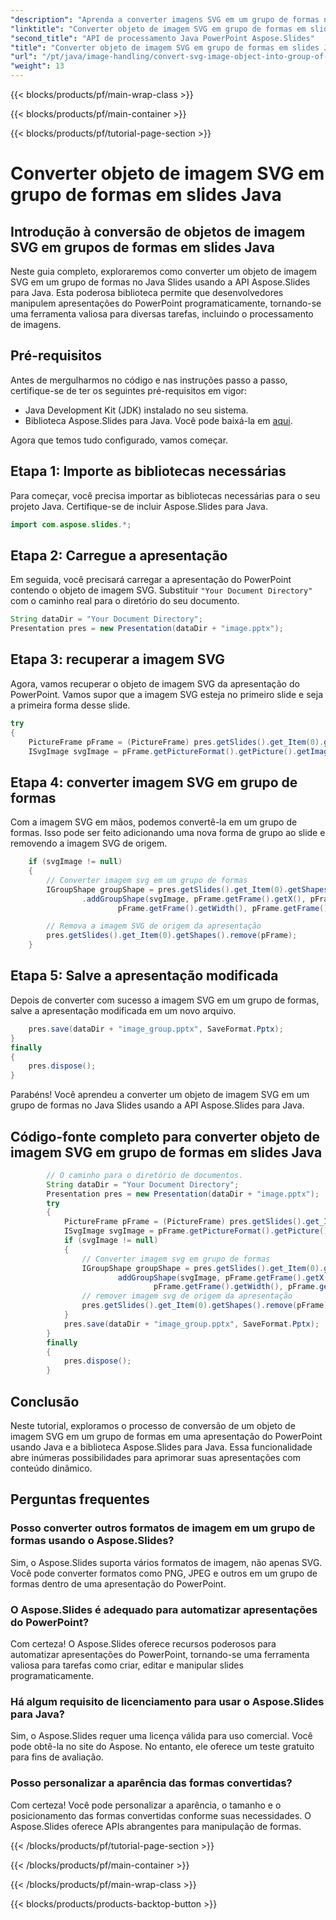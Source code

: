 ```yaml
---
"description": "Aprenda a converter imagens SVG em um grupo de formas no Java Slides usando o Aspose.Slides para Java. Guia passo a passo com exemplos de código."
"linktitle": "Converter objeto de imagem SVG em grupo de formas em slides Java"
"second_title": "API de processamento Java PowerPoint Aspose.Slides"
"title": "Converter objeto de imagem SVG em grupo de formas em slides Java"
"url": "/pt/java/image-handling/convert-svg-image-object-into-group-of-shapes-in-java-slides/"
"weight": 13
---
```


{{< blocks/products/pf/main-wrap-class >}}

{{< blocks/products/pf/main-container >}}

{{< blocks/products/pf/tutorial-page-section >}}

# Converter objeto de imagem SVG em grupo de formas em slides Java


## Introdução à conversão de objetos de imagem SVG em grupos de formas em slides Java

Neste guia completo, exploraremos como converter um objeto de imagem SVG em um grupo de formas no Java Slides usando a API Aspose.Slides para Java. Esta poderosa biblioteca permite que desenvolvedores manipulem apresentações do PowerPoint programaticamente, tornando-se uma ferramenta valiosa para diversas tarefas, incluindo o processamento de imagens.

## Pré-requisitos

Antes de mergulharmos no código e nas instruções passo a passo, certifique-se de ter os seguintes pré-requisitos em vigor:

- Java Development Kit (JDK) instalado no seu sistema.
- Biblioteca Aspose.Slides para Java. Você pode baixá-la em [aqui](https://releases.aspose.com/slides/java/).

Agora que temos tudo configurado, vamos começar.

## Etapa 1: Importe as bibliotecas necessárias

Para começar, você precisa importar as bibliotecas necessárias para o seu projeto Java. Certifique-se de incluir Aspose.Slides para Java.

```java
import com.aspose.slides.*;
```

## Etapa 2: Carregue a apresentação

Em seguida, você precisará carregar a apresentação do PowerPoint contendo o objeto de imagem SVG. Substituir `"Your Document Directory"` com o caminho real para o diretório do seu documento.

```java
String dataDir = "Your Document Directory";
Presentation pres = new Presentation(dataDir + "image.pptx");
```

## Etapa 3: recuperar a imagem SVG

Agora, vamos recuperar o objeto de imagem SVG da apresentação do PowerPoint. Vamos supor que a imagem SVG esteja no primeiro slide e seja a primeira forma desse slide.

```java
try
{
    PictureFrame pFrame = (PictureFrame) pres.getSlides().get_Item(0).getShapes().get_Item(0);
    ISvgImage svgImage = pFrame.getPictureFormat().getPicture().getImage().getSvgImage();
```

## Etapa 4: converter imagem SVG em grupo de formas

Com a imagem SVG em mãos, podemos convertê-la em um grupo de formas. Isso pode ser feito adicionando uma nova forma de grupo ao slide e removendo a imagem SVG de origem.

```java
    if (svgImage != null)
    {
        // Converter imagem svg em um grupo de formas
        IGroupShape groupShape = pres.getSlides().get_Item(0).getShapes()
                .addGroupShape(svgImage, pFrame.getFrame().getX(), pFrame.getFrame().getY(),
                        pFrame.getFrame().getWidth(), pFrame.getFrame().getHeight());

        // Remova a imagem SVG de origem da apresentação
        pres.getSlides().get_Item(0).getShapes().remove(pFrame);
    }
```

## Etapa 5: Salve a apresentação modificada

Depois de converter com sucesso a imagem SVG em um grupo de formas, salve a apresentação modificada em um novo arquivo.

```java
    pres.save(dataDir + "image_group.pptx", SaveFormat.Pptx);
}
finally
{
    pres.dispose();
}
```

Parabéns! Você aprendeu a converter um objeto de imagem SVG em um grupo de formas no Java Slides usando a API Aspose.Slides para Java.

## Código-fonte completo para converter objeto de imagem SVG em grupo de formas em slides Java

```java
        // O caminho para o diretório de documentos.
        String dataDir = "Your Document Directory";
        Presentation pres = new Presentation(dataDir + "image.pptx");
        try
        {
            PictureFrame pFrame = (PictureFrame) pres.getSlides().get_Item(0).getShapes().get_Item(0);
            ISvgImage svgImage = pFrame.getPictureFormat().getPicture().getImage().getSvgImage();
            if (svgImage != null)
            {
                // Converter imagem svg em grupo de formas
                IGroupShape groupShape = pres.getSlides().get_Item(0).getShapes().
                        addGroupShape(svgImage, pFrame.getFrame().getX(), pFrame.getFrame().getY(),
                                pFrame.getFrame().getWidth(), pFrame.getFrame().getHeight());
                // remover imagem svg de origem da apresentação
                pres.getSlides().get_Item(0).getShapes().remove(pFrame);
            }
            pres.save(dataDir + "image_group.pptx", SaveFormat.Pptx);
        }
        finally
        {
            pres.dispose();
        }
```

## Conclusão

Neste tutorial, exploramos o processo de conversão de um objeto de imagem SVG em um grupo de formas em uma apresentação do PowerPoint usando Java e a biblioteca Aspose.Slides para Java. Essa funcionalidade abre inúmeras possibilidades para aprimorar suas apresentações com conteúdo dinâmico.

## Perguntas frequentes

### Posso converter outros formatos de imagem em um grupo de formas usando o Aspose.Slides?

Sim, o Aspose.Slides suporta vários formatos de imagem, não apenas SVG. Você pode converter formatos como PNG, JPEG e outros em um grupo de formas dentro de uma apresentação do PowerPoint.

### O Aspose.Slides é adequado para automatizar apresentações do PowerPoint?

Com certeza! O Aspose.Slides oferece recursos poderosos para automatizar apresentações do PowerPoint, tornando-se uma ferramenta valiosa para tarefas como criar, editar e manipular slides programaticamente.

### Há algum requisito de licenciamento para usar o Aspose.Slides para Java?

Sim, o Aspose.Slides requer uma licença válida para uso comercial. Você pode obtê-la no site do Aspose. No entanto, ele oferece um teste gratuito para fins de avaliação.

### Posso personalizar a aparência das formas convertidas?

Com certeza! Você pode personalizar a aparência, o tamanho e o posicionamento das formas convertidas conforme suas necessidades. O Aspose.Slides oferece APIs abrangentes para manipulação de formas.

{{< /blocks/products/pf/tutorial-page-section >}}

{{< /blocks/products/pf/main-container >}}

{{< /blocks/products/pf/main-wrap-class >}}

{{< blocks/products/products-backtop-button >}}